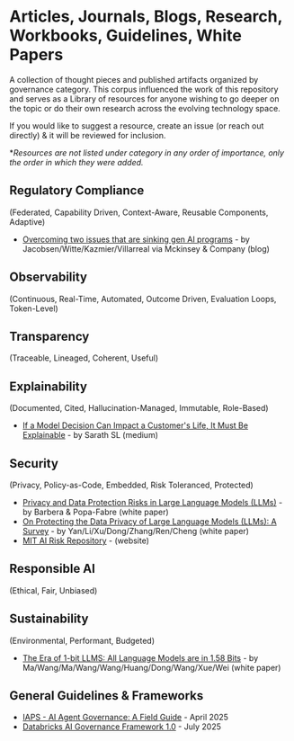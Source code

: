 # Articles, Journals, Blogs, Research, Workbooks, Guidelines, White Papers

A collection of thought pieces and published artifacts organized by governance category. This corpus influenced the work of this repository and serves as a Library of resources for anyone wishing to go deeper on the topic or do their own research across the evolving technology space.

If you would like to suggest a resource, create an issue (or reach out directly) & it will be reviewed for inclusion.

**Resources are not listed under category in any order of importance, only the order in which they were added.*

## Regulatory Compliance 
(Federated, Capability Driven, Context-Aware, Reusable Components, Adaptive)
- [Overcoming two issues that are sinking gen AI programs](https://www.mckinsey.com/capabilities/mckinsey-digital/our-insights/overcoming-two-issues-that-are-sinking-gen-ai-programs) - by Jacobsen/Witte/Kazmier/Villarreal via Mckinsey & Company (blog)

## Observability
(Continuous, Real-Time, Automated, Outcome Driven, Evaluation Loops, Token-Level)

## Transparency
(Traceable, Lineaged, Coherent, Useful)

## Explainability
(Documented, Cited, Hallucination-Managed, Immutable, Role-Based)
- [If a Model Decision Can Impact a Customer's Life, It Must Be Explainable](https://medium.com/@slsarath2/if-a-model-decision-can-impact-a-customers-life-it-must-be-explainable-2534f7199b47) - by Sarath SL (medium)

## Security
(Privacy, Policy-as-Code, Embedded, Risk Toleranced, Protected)
- [Privacy and Data Protection Risks in Large Language Models (LLMs)](https://rm.coe.int/privacy-and-data-protection-risks-in-large-language-models-llms-v1-0/1680b631dd) - by Barbera & Popa-Fabre (white paper)
- [On Protecting the Data Privacy of Large Language Models (LLMs): A Survey](https://arxiv.org/pdf/2403.05156) - by Yan/Li/Xu/Dong/Zhang/Ren/Cheng (white paper)
- [MIT AI Risk Repository](https://airisk.mit.edu/) - (website)
  
## Responsible AI
(Ethical, Fair, Unbiased)

## Sustainability
(Environmental, Performant, Budgeted)
- [The Era of 1-bit LLMS: All Language Models are in 1.58 Bits](https://arxiv.org/pdf/2402.17764) - by Ma/Wang/Ma/Wang/Wang/Huang/Dong/Wang/Xue/Wei (white paper)

## General Guidelines & Frameworks
- [IAPS - AI Agent Governance: A Field Guide](https://static1.squarespace.com/static/64edf8e7f2b10d716b5ba0e1/t/6801438c58c2692374995db0/1744913293841/Agent+Governance_+A+Field+Guide.pdf) - April 2025
- [Databricks AI Governance Framework 1.0](https://www.databricks.com/sites/default/files/2025-06/databricks-183717-whitepaper-databricks-ai-governance-framework.pdf) - July 2025
